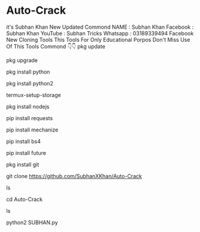 # Auto-Crack 
it's Subhan Khan 
New Updated Commond 
NAME :  Subhan Khan 
Facebook : Subhan Khan 
YouTube : Subhan Tricks 
Whatsapp : 03189339494 
Facebook New Cloning Tools 
This Tools For Only Educational Porpos 
Don't Miss Use Of This Tools 
Commond 👇👇 
pkg update

pkg upgrade

pkg install python

pkg install python2

termux-setup-storage 

pkg install nodejs 

pip install requests

pip install mechanize

pip install bs4

pip install future      

pkg install git

git clone  https://github.com/SubhanXKhan/Auto-Crack

ls

cd Auto-Crack

ls

python2 SUBHAN.py

